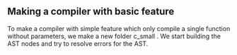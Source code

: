 ## Making a compiler with basic feature

To make a compiler with simple feature which only compile a single function without parameters, we make a new folder c_small . We start building the AST nodes and try to resolve errors for the AST.
